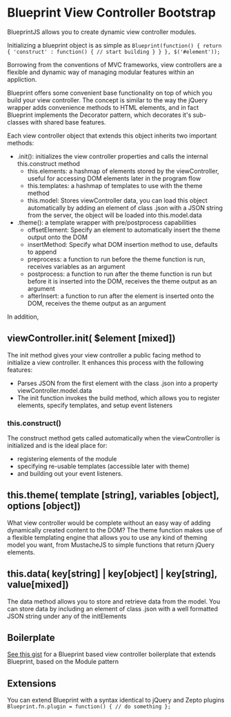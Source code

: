
# Blueprint View Controller Bootstrap

BlueprintJS allows you to create dynamic view controller modules.

Initializing a blueprint object is as simple as
`
Blueprint(function() {
  return {
    'construct' : function() {
      // start building
    }
  }
}, $('#element'));
`

Borrowing from the conventions of MVC frameworks, view controllers
are a flexible and dynamic way of managing modular features within
an appliction.

Blueprint offers some convenient base functionality on top of which
you build your view controller. The concept is similar to the way the
jQuery wrapper adds convenience methods to HTML elements, and in fact
Blueprint implements the Decorator pattern, which decorates it's sub-
classes with shared base features.

Each view controller object that extends this object inherits two
important methods:

- .init(): initializes the view controller properties and calls the internal this.construct method
  - this.elements: a hashmap of elements stored by the viewController, useful for accessing DOM elements later in the program flow
  - this.templates: a hashmap of templates to use with the theme method
  - this.model: Stores viewController data, you can load this object automatically by adding an element of class .json with a JSON string from the server, the object will be loaded into this.model.data
- .theme(): a template wrapper with pre/postprocess capabilities
  - offsetElement: Specify an element to automatically insert the theme output onto the DOM
  - insertMethod: Specify what DOM insertion method to use, defaults to append
  - preprocess: a function to run before the theme function is run, receives variables as an argument
  - postprocess: a function to run after the theme function is run but before it is inserted into the DOM, receives the theme output as an argument
  - afterInsert: a function to run after the element is inserted onto the DOM, receives the theme output as an argument

In addition,

## viewController.init( $element [mixed])
The init method gives your view controller a public facing method
to initialize a view controller. It enhances this process with the
following features:
- Parses JSON from the first element with the class .json into a
property viewController.model.data
- The init function invokes the build method, which allows you to
register elements, specify templates, and setup event listeners


### this.construct()
The construct method gets called automatically when the viewController is
initialized and is the ideal place for:

- registering elements of the module
- specifying re-usable templates (accessible later with theme)
- and building out your event listeners.

## this.theme( template [string], variables [object], options [object])
What view controller would be complete without an easy way of adding
dynamically created content to the DOM? The theme function makes use
of a flexible templating engine that allows you to use any kind of theming
model you want, from MustacheJS to simple functions that return jQuery
elements.

## this.data( key[string] | key[object] | key[string], value[mixed])
The data method allows you to store and retrieve data from the model. You can store
data by including an element of class .json with a well formatted JSON string
under any of the initElements

## Boilerplate
[See this gist](https://gist.github.com/mandelbro/6626234) for a Blueprint based view controller boilerplate that extends Blueprint, based on the Module pattern

## Extensions
You can extend Blueprint with a syntax identical to jQuery and Zepto plugins
<code>
Blueprint.fn.plugin = function() {
  // do something
};
</code>